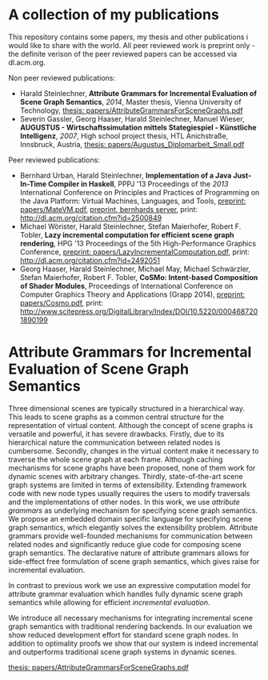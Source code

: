 A collection of my publications
========

This repository contains some papers, my thesis and other publications i would like to share with the world. All peer reviewed work is preprint only - the definite verison of the peer reviewed papers can be accessed via dl.acm.org. 

Non peer reviewed publications:
* Harald Steinlechner, **Attribute Grammars for Incremental Evaluation of Scene Graph Semantics**, *2014*, Master thesis, Vienna University of Technology, [thesis: papers/AttributeGrammarsForSceneGraphs.pdf](/papers/AttributeGrammarsForSceneGraphs.pdf)
* Severin Gassler, Georg Haaser, Harald Steinlechner, Manuel Wieser, **AUGUSTUS - Wirtschaftssimulation mittels Stategiespiel - Künstliche Intelligenz**, *2007*, High school project thesis, HTL Anichstraße, Innsbruck, Austria, [thesis: papers/Augustus_Diplomarbeit_Small.pdf](/papers/Augustus_Diplomarbeit_Small.pdf)

Peer reviewed publications:
* Bernhard Urban, Harald Steinlechner, **Implementation of a Java Just-In-Time Compiler in Haskell**, PPPJ '13 Proceedings of the *2013* International Conference on Principles and Practices of Programming on the Java Platform: Virtual Machines, Languages, and Tools, [preprint: papers/MateVM.pdf](/papers/MateVM.pdf), [preprint, bernhards server](http://wien.tomnetworks.com/uni/2013_pppj_implementing_a_java_jit_compiler_in_haskell.pdf), print: http://dl.acm.org/citation.cfm?id=2500849
* Michael Wörister, Harald Steinlechner, Stefan Maierhofer, Robert F. Tobler, **Lazy incremental computation for efficient scene graph rendering**, HPG '13 Proceedings of the 5th High-Performance Graphics Conference, [preprint: papers/LazyIncrementalComputation.pdf](/papers/LazyIncrementalComputation.pdf), print: http://dl.acm.org/citation.cfm?id=2492051
* Georg Haaser, Harald Steinlechner, Michael May, Michael Schwärzler, Stefan Maierhofer, Robert F. Tobler, **CoSMo: Intent-based Composition of Shader Modules**, Proceedings of International Conference on Computer Graphics Theory and Applications (Grapp 2014), [preprint: papers/Cosmo.pdf](/papers/Cosmo.pdf), print: http://www.scitepress.org/DigitalLibrary/Index/DOI/10.5220/0004687201890199


**Attribute Grammars for Incremental Evaluation of Scene Graph Semantics**
========
Three dimensional scenes are typically structured in a hierarchical way. 
This leads to scene graphs as a common central structure for the representation of virtual content. 
Although the concept of scene graphs is versatile and powerful, it has severe drawbacks.
Firstly, due to its hierarchical nature the communication between related nodes is cumbersome.
Secondly, changes in the virtual content make it necessary to traverse the whole scene graph at each frame. 
Although caching mechanisms for scene graphs have been proposed, none of them work for dynamic 
scenes with arbitrary changes.
Thirdly, state-of-the-art scene graph systems are limited in terms of extensibility.
Extending framework code with new node types usually requires the users to modify traversals and
the implementations of other nodes.
In this work, we use *attribute grammars* as underlying mechanism for specifying
scene graph semantics. 
We propose an embedded domain specific language for specifying scene graph semantics,
which elegantly solves the extensibility problem.
Attribute grammars provide well-founded mechanisms for communication between related nodes and
significantly reduce glue code for composing scene graph semantics.
The declarative nature of attribute grammars allows for side-effect free formulation
of scene graph semantics, which gives raise for incremental evaluation.

In contrast to previous work we use an expressive computation model for attribute grammar evaluation
which handles fully dynamic scene graph semantics while allowing for efficient *incremental evaluation*.

We introduce all necessary mechanisms for integrating incremental scene graph 
semantics with traditional rendering backends.
In our evaluation we show reduced development effort for standard scene graph
nodes. In addition to optimality proofs we show that our system is indeed
incremental and outperforms traditional scene graph systems in dynamic scenes.

[thesis: papers/AttributeGrammarsForSceneGraphs.pdf](/papers/AttributeGrammarsForSceneGraphs.pdf)


